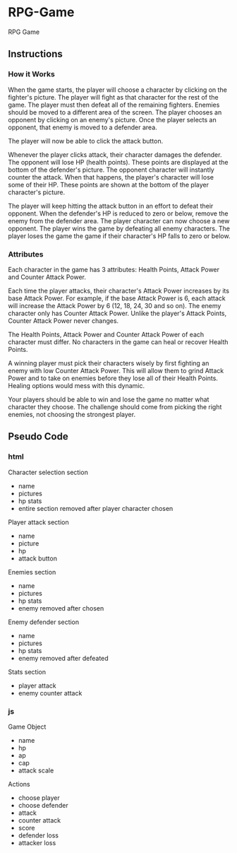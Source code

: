 # RPG-Game
RPG Game

## Instructions

### How it Works

When the game starts, the player will choose a character by clicking on the fighter's picture. The player will fight as that character for the rest of the game. The player must then defeat all of the remaining fighters. Enemies should be moved to a different area of the screen. The player chooses an opponent by clicking on an enemy's picture. Once the player selects an opponent, that enemy is moved to a defender area.

The player will now be able to click the attack button.

Whenever the player clicks attack, their character damages the defender. The opponent will lose HP (health points). These points are displayed at the bottom of the defender's picture. The opponent character will instantly counter the attack. When that happens, the player's character will lose some of their HP. These points are shown at the bottom of the player character's picture.

The player will keep hitting the attack button in an effort to defeat their opponent. When the defender's HP is reduced to zero or below, remove the enemy from the defender area. The player character can now choose a new opponent. The player wins the game by defeating all enemy characters. The player loses the game the game if their character's HP falls to zero or below.

### Attributes

Each character in the game has 3 attributes: Health Points, Attack Power and Counter Attack Power.

Each time the player attacks, their character's Attack Power increases by its base Attack Power. For example, if the base Attack Power is 6, each attack will increase the Attack Power by 6 (12, 18, 24, 30 and so on). The enemy character only has Counter Attack Power. Unlike the player's Attack Points, Counter Attack Power never changes.

The Health Points, Attack Power and Counter Attack Power of each character must differ. No characters in the game can heal or recover Health Points.

A winning player must pick their characters wisely by first fighting an enemy with low Counter Attack Power. This will allow them to grind Attack Power and to take on enemies before they lose all of their Health Points. Healing options would mess with this dynamic.

Your players should be able to win and lose the game no matter what character they choose. The challenge should come from picking the right enemies, not choosing the strongest player.

## Pseudo Code

### html

Character selection section

- name
- pictures
- hp stats
- entire section removed after player character chosen

Player attack section

- name
- picture
- hp
- attack button

Enemies section

- name
- pictures
- hp stats
- enemy removed after chosen

Enemy defender section

- name
- pictures
- hp stats
- enemy removed after defeated

Stats section

- player attack
- enemy counter attack

### js

Game Object

- name
- hp
- ap
- cap
- attack scale

Actions

- choose player
- choose defender
- attack
- counter attack
- score
- defender loss
- attacker loss